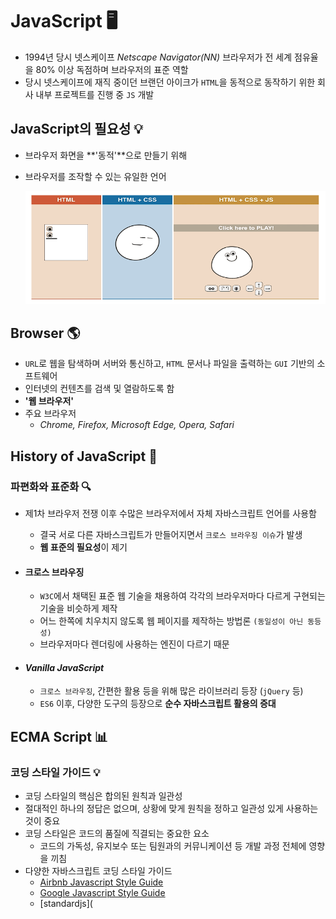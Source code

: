 # JavaScript 🖥

- 1994년 당시 넷스케이프  *Netscape Navigator(NN)* 브라우저가 전 세계 점유율을 80% 이상 독점하며 브라우저의 표준 역할
- 당시 넷스케이프에 재직 중이던 브랜던 아이크가 `HTML`을 동적으로 동작하기 위한 회사 내부 프로젝트를 진행 중 `JS` 개발



## JavaScript의 필요성 💡

- 브라우저 화면을 **'동적'**으로 만들기 위해

- 브라우저를 조작할 수 있는 유일한 언어

  ![image-20220915135734093](JavaScript.assets/image-20220915135734093.png)

## Browser 🌎

- `URL`로 웹을 탐색하며 서버와 통신하고, `HTML` 문서나 파일을 출력하는 `GUI` 기반의 소프트웨어
- 인터넷의 컨텐츠를 검색 및 열람하도록 함
- **'웹 브라우저'**
- 주요 브라우저
  - *Chrome, Firefox, Microsoft Edge, Opera, Safari*



## History of JavaScript 📜

### 파편화와 표준화 🔍

- 제1차 브라우저 전쟁 이후 수많은 브라우저에서 자체 자바스크립트 언어를 사용함
  - 결국 서로 다른 자바스크립트가 만들어지면서 `크로스 브라우징 이슈`가 발생
  - **웹 표준의 필요성**이 제기

- #### 크로스 브라우징

  - `W3C`에서 채택된 표준 웹 기술을 채용하여 각각의 브라우저마다 다르게 구현되는 기술을 비슷하게 제작
  - 어느 한쪽에 치우치지 않도록 웹 페이지를 제작하는 방법론 `(동일성이 아닌 동등성)`
  - 브라우저마다 렌더링에 사용하는 엔진이 다르기 때문

- #### *Vanilla JavaScript*

  - `크로스 브라우징`, 간편한 활용 등을 위해 많은 라이브러리 등장 (`jQuery` 등)
  - `ES6` 이후, 다양한 도구의 등장으로 **순수 자바스크립트 활용의 증대**



## ECMA Script 📊



### 코딩 스타일 가이드 💡

-  코딩 스타일의 핵심은 합의된 원칙과 일관성
  - 절대적인 하나의 정답은 없으며, 상황에 맞게 원칙을 정하고 일관성 있게 사용하는 것이 중요
- 코딩 스타일은 코드의 품질에 직결되는 중요한 요소
  - 코드의 가독성, 유지보수 또는 팀원과의 커뮤니케이션 등 개발 과정 전체에 영향을 끼침
- 다양한 자바스크립트 코딩 스타일 가이드
  - [Airbnb Javascript Style Guide](https://github.com/airbnb/javascript)
  - [Google Javascript Style Guide](https://google.github.io/styleguide/jsguide.html)
  - [standardjs](